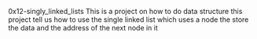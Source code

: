 0x12-singly_linked_lists
This is a project on how to do data structure
this project tell us how to use the single linked list
which uses a node the store the data and the address of the next node in it
